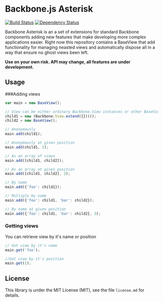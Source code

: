 # Backbone.js Asterisk

[![Build Status](https://travis-ci.org/lrodziewicz/backbone-asterisk.png?branch=master)](https://travis-ci.org/lrodziewicz/backbone-asterisk)
[![Dependency Status](https://gemnasium.com/lrodziewicz/backbone-asterisk.png)](https://gemnasium.com/lrodziewicz/backbone-asterisk)

Backbone Asterisk is an a set of extensions for standard Backbone components adding new features that make developing more complex applications easier.
Right now this repository contains a BaseView that add functionality for managing neasted views and automatically dispose all in a way that ensure no ghost views been left.

**Use on your own risk. API may change, all features are under development.**

## Usage

###Adding views

```javascript
var main = new BaseView();

// View can be either ordinary Backbone.View instances or other BaseView's
child1 = new (Backbone.View.extend({}))();
child2 = new BaseView();

// Anonymously 
main.add(child1);

// Anonymously at given position
main.add(child1, 1);

// As an array of views
main.add([child1, child2]);

// As an array at given position
main.add([child1, child2], 2);

// By name
main.add({'foo': child1});

// Multiple by name
main.add({'foo': child1, 'bar': child2});

// By name at given position
main.add({'foo': child1, 'bar': child2}, 3);
```

### Getting views

You can retrieve view by it's name or position
```javascript
// Get view by it's name
main.get('foo');

//Get view by it's position
main.get(1);
```

## License

This library is under the MIT License (MIT), see the file
`license.md` for details. 

